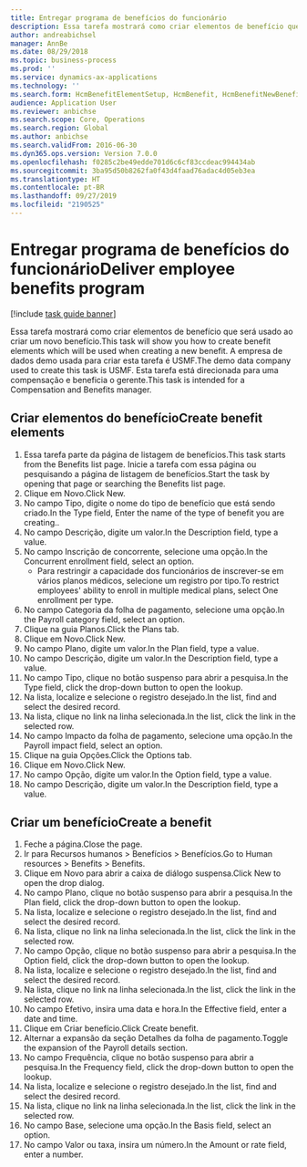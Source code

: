 ```yaml
---
title: Entregar programa de benefícios do funcionário
description: Essa tarefa mostrará como criar elementos de benefício que será usado ao criar um novo benefício.
author: andreabichsel
manager: AnnBe
ms.date: 08/29/2018
ms.topic: business-process
ms.prod: ''
ms.service: dynamics-ax-applications
ms.technology: ''
ms.search.form: HcmBenefitElementSetup, HcmBenefit, HcmBenefitNewBenefit, HcmBenefitPlanLookup
audience: Application User
ms.reviewer: anbichse
ms.search.scope: Core, Operations
ms.search.region: Global
ms.author: anbichse
ms.search.validFrom: 2016-06-30
ms.dyn365.ops.version: Version 7.0.0
ms.openlocfilehash: f0285c2be49edde701d6c6cf83ccdeac994434ab
ms.sourcegitcommit: 3ba95d50b8262fa0f43d4faad76adac4d05eb3ea
ms.translationtype: HT
ms.contentlocale: pt-BR
ms.lasthandoff: 09/27/2019
ms.locfileid: "2190525"
---
```

# <a name="deliver-employee-benefits-program"></a><span data-ttu-id="6c1e2-103">Entregar programa de benefícios do funcionário</span><span class="sxs-lookup"><span data-stu-id="6c1e2-103">Deliver employee benefits program</span></span>

[!include [task guide banner](../../includes/task-guide-banner.md)]

<span data-ttu-id="6c1e2-104">Essa tarefa mostrará como criar elementos de benefício que será usado ao criar um novo benefício.</span><span class="sxs-lookup"><span data-stu-id="6c1e2-104">This task will show you how to create benefit elements which will be used when creating a new benefit.</span></span> <span data-ttu-id="6c1e2-105">A empresa de dados demo usada para criar esta tarefa é USMF.</span><span class="sxs-lookup"><span data-stu-id="6c1e2-105">The demo data company used to create this task is USMF.</span></span> <span data-ttu-id="6c1e2-106">Esta tarefa está direcionada para uma compensação e beneficia o gerente.</span><span class="sxs-lookup"><span data-stu-id="6c1e2-106">This task is intended for a Compensation and Benefits manager.</span></span>


## <a name="create-benefit-elements"></a><span data-ttu-id="6c1e2-107">Criar elementos do benefício</span><span class="sxs-lookup"><span data-stu-id="6c1e2-107">Create benefit elements</span></span>
1. <span data-ttu-id="6c1e2-108">Essa tarefa parte da página de listagem de benefícios.</span><span class="sxs-lookup"><span data-stu-id="6c1e2-108">This task starts from the Benefits list page.</span></span> <span data-ttu-id="6c1e2-109">Inicie a tarefa com essa página ou pesquisando a página de listagem de benefícios.</span><span class="sxs-lookup"><span data-stu-id="6c1e2-109">Start the task by opening that page or searching the Benefits list page.</span></span>
2. <span data-ttu-id="6c1e2-110">Clique em Novo.</span><span class="sxs-lookup"><span data-stu-id="6c1e2-110">Click New.</span></span>
3. <span data-ttu-id="6c1e2-111">No campo Tipo, digite o nome do tipo de benefício que está sendo criado.</span><span class="sxs-lookup"><span data-stu-id="6c1e2-111">In the Type field, Enter the name of the type of benefit you are creating..</span></span>
4. <span data-ttu-id="6c1e2-112">No campo Descrição, digite um valor.</span><span class="sxs-lookup"><span data-stu-id="6c1e2-112">In the Description field, type a value.</span></span>
5. <span data-ttu-id="6c1e2-113">No campo Inscrição de concorrente, selecione uma opção.</span><span class="sxs-lookup"><span data-stu-id="6c1e2-113">In the Concurrent enrollment field, select an option.</span></span>
    * <span data-ttu-id="6c1e2-114">Para restringir a capacidade dos funcionários de inscrever-se em vários planos médicos, selecione um registro por tipo.</span><span class="sxs-lookup"><span data-stu-id="6c1e2-114">To restrict employees' ability to enroll in multiple medical plans, select One enrollment per type.</span></span>  
6. <span data-ttu-id="6c1e2-115">No campo Categoria da folha de pagamento, selecione uma opção.</span><span class="sxs-lookup"><span data-stu-id="6c1e2-115">In the Payroll category field, select an option.</span></span>
7. <span data-ttu-id="6c1e2-116">Clique na guia Planos.</span><span class="sxs-lookup"><span data-stu-id="6c1e2-116">Click the Plans tab.</span></span>
8. <span data-ttu-id="6c1e2-117">Clique em Novo.</span><span class="sxs-lookup"><span data-stu-id="6c1e2-117">Click New.</span></span>
9. <span data-ttu-id="6c1e2-118">No campo Plano, digite um valor.</span><span class="sxs-lookup"><span data-stu-id="6c1e2-118">In the Plan field, type a value.</span></span>
10. <span data-ttu-id="6c1e2-119">No campo Descrição, digite um valor.</span><span class="sxs-lookup"><span data-stu-id="6c1e2-119">In the Description field, type a value.</span></span>
11. <span data-ttu-id="6c1e2-120">No campo Tipo, clique no botão suspenso para abrir a pesquisa.</span><span class="sxs-lookup"><span data-stu-id="6c1e2-120">In the Type field, click the drop-down button to open the lookup.</span></span>
12. <span data-ttu-id="6c1e2-121">Na lista, localize e selecione o registro desejado.</span><span class="sxs-lookup"><span data-stu-id="6c1e2-121">In the list, find and select the desired record.</span></span>
13. <span data-ttu-id="6c1e2-122">Na lista, clique no link na linha selecionada.</span><span class="sxs-lookup"><span data-stu-id="6c1e2-122">In the list, click the link in the selected row.</span></span>
14. <span data-ttu-id="6c1e2-123">No campo Impacto da folha de pagamento, selecione uma opção.</span><span class="sxs-lookup"><span data-stu-id="6c1e2-123">In the Payroll impact field, select an option.</span></span>
15. <span data-ttu-id="6c1e2-124">Clique na guia Opções.</span><span class="sxs-lookup"><span data-stu-id="6c1e2-124">Click the Options tab.</span></span>
16. <span data-ttu-id="6c1e2-125">Clique em Novo.</span><span class="sxs-lookup"><span data-stu-id="6c1e2-125">Click New.</span></span>
17. <span data-ttu-id="6c1e2-126">No campo Opção, digite um valor.</span><span class="sxs-lookup"><span data-stu-id="6c1e2-126">In the Option field, type a value.</span></span>
18. <span data-ttu-id="6c1e2-127">No campo Descrição, digite um valor.</span><span class="sxs-lookup"><span data-stu-id="6c1e2-127">In the Description field, type a value.</span></span>

## <a name="create-a-benefit"></a><span data-ttu-id="6c1e2-128">Criar um benefício</span><span class="sxs-lookup"><span data-stu-id="6c1e2-128">Create a benefit</span></span>
1. <span data-ttu-id="6c1e2-129">Feche a página.</span><span class="sxs-lookup"><span data-stu-id="6c1e2-129">Close the page.</span></span>
2. <span data-ttu-id="6c1e2-130">Ir para Recursos humanos > Benefícios > Benefícios.</span><span class="sxs-lookup"><span data-stu-id="6c1e2-130">Go to Human resources > Benefits > Benefits.</span></span>
3. <span data-ttu-id="6c1e2-131">Clique em Novo para abrir a caixa de diálogo suspensa.</span><span class="sxs-lookup"><span data-stu-id="6c1e2-131">Click New to open the drop dialog.</span></span>
4. <span data-ttu-id="6c1e2-132">No campo Plano, clique no botão suspenso para abrir a pesquisa.</span><span class="sxs-lookup"><span data-stu-id="6c1e2-132">In the Plan field, click the drop-down button to open the lookup.</span></span>
5. <span data-ttu-id="6c1e2-133">Na lista, localize e selecione o registro desejado.</span><span class="sxs-lookup"><span data-stu-id="6c1e2-133">In the list, find and select the desired record.</span></span>
6. <span data-ttu-id="6c1e2-134">Na lista, clique no link na linha selecionada.</span><span class="sxs-lookup"><span data-stu-id="6c1e2-134">In the list, click the link in the selected row.</span></span>
7. <span data-ttu-id="6c1e2-135">No campo Opção, clique no botão suspenso para abrir a pesquisa.</span><span class="sxs-lookup"><span data-stu-id="6c1e2-135">In the Option field, click the drop-down button to open the lookup.</span></span>
8. <span data-ttu-id="6c1e2-136">Na lista, localize e selecione o registro desejado.</span><span class="sxs-lookup"><span data-stu-id="6c1e2-136">In the list, find and select the desired record.</span></span>
9. <span data-ttu-id="6c1e2-137">Na lista, clique no link na linha selecionada.</span><span class="sxs-lookup"><span data-stu-id="6c1e2-137">In the list, click the link in the selected row.</span></span>
10. <span data-ttu-id="6c1e2-138">No campo Efetivo, insira uma data e hora.</span><span class="sxs-lookup"><span data-stu-id="6c1e2-138">In the Effective field, enter a date and time.</span></span>
11. <span data-ttu-id="6c1e2-139">Clique em Criar benefício.</span><span class="sxs-lookup"><span data-stu-id="6c1e2-139">Click Create benefit.</span></span>
12. <span data-ttu-id="6c1e2-140">Alternar a expansão da seção Detalhes da folha de pagamento.</span><span class="sxs-lookup"><span data-stu-id="6c1e2-140">Toggle the expansion of the Payroll details section.</span></span>
13. <span data-ttu-id="6c1e2-141">No campo Frequência, clique no botão suspenso para abrir a pesquisa.</span><span class="sxs-lookup"><span data-stu-id="6c1e2-141">In the Frequency field, click the drop-down button to open the lookup.</span></span>
14. <span data-ttu-id="6c1e2-142">Na lista, localize e selecione o registro desejado.</span><span class="sxs-lookup"><span data-stu-id="6c1e2-142">In the list, find and select the desired record.</span></span>
15. <span data-ttu-id="6c1e2-143">Na lista, clique no link na linha selecionada.</span><span class="sxs-lookup"><span data-stu-id="6c1e2-143">In the list, click the link in the selected row.</span></span>
16. <span data-ttu-id="6c1e2-144">No campo Base, selecione uma opção.</span><span class="sxs-lookup"><span data-stu-id="6c1e2-144">In the Basis field, select an option.</span></span>
17. <span data-ttu-id="6c1e2-145">No campo Valor ou taxa, insira um número.</span><span class="sxs-lookup"><span data-stu-id="6c1e2-145">In the Amount or rate field, enter a number.</span></span>

